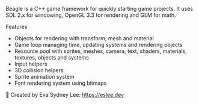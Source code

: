 Beagle is a C++ game framework for quickly starting game projects. It uses SDL 2.x for windowing, OpenGL 3.3 for rendering and GLM for math.

Features
- Objects for rendering with transform, mesh and material
- Game loop managing time, updating systems and rendering objects 
- Resource pool with sprites, meshes, camera, text, shaders, materials, textures, objects and systems
- Input helpers
- 3D collision helpers
- Sprite animation system
- Font rendering system using bitmaps

🐶 Created by Eva Sydney Lee: https://eslee.dev

